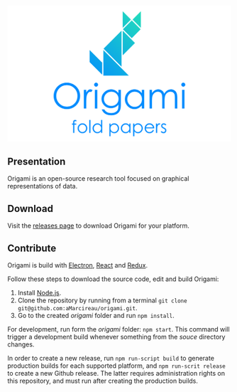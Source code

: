 ![origami](banner.png "The Origami banner")

## Presentation

Origami is an open-source research tool focused on graphical representations of data.

## Download

Visit the [releases page](https://github.com/aMarcireau/origami/releases) to download Origami for your platform.

## Contribute

Origami is build with [Electron](https://electronjs.org), [React](https://reactjs.org) and [Redux](https://redux.js.org).

Follow these steps to download the source code, edit and build Origami:

1. Install [Node.js](https://nodejs.org).
2. Clone the repository by running from a terminal `git clone git@github.com:aMarcireau/origami.git`.
3. Go to the created *origami* folder and run `npm install`.

For development, run form the *origami* folder: `npm start`. This command will trigger a development build whenever something from the *souce* directory changes.

In order to create a new release, run `npm run-script build` to generate production builds for each supported platform, and `npm run-scrit release` to create a new Github release. The latter requires administration rights on this repository, and must run after creating the production builds.
